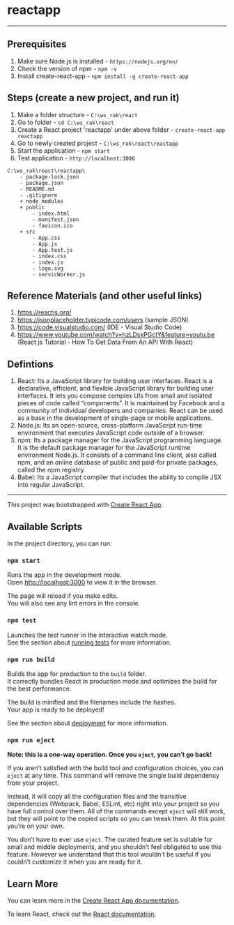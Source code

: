 # reactapp
---

## Prerequisites
1. Make sure Node.js is installed - `https://nodejs.org/en/`
2. Check the version of npm - `npm -v`
3. Install create-react-app - `npm install -g create-react-app`

## Steps (create a new project, and run it)
1. Make a folder structure - `C:\ws_rak\react`
2. Go to folder - `cd C:\ws_rak\react`
3. Create a React project 'reactapp' under above folder - `create-react-app reactapp`
4. Go to newly created project - `C:\ws_rak\react\reactapp`
5. Start the application - `npm start`
6. Test application - `http://localhost:3000` 

```
C:\ws_rak\react\reactapp\
	- package-lock.json
	- package.json
	- README.md
	- .gitignore
	+ node_modules
	+ public
		- index.html
		- manifest.json
		- favicon.ico	
	+ src
		- App.css
		- App.js
		- App.test.js
		- index.css
		- index.js
		- logo.svg	
		- servicWorker.js
```

## Reference Materials (and other useful links)
1. https://reactjs.org/
2. https://jsonplaceholder.typicode.com/users (sample JSON)
3. https://code.visualstudio.com/ (IDE - Visual Studio Code)
4. https://www.youtube.com/watch?v=hzLDsxPGctY&feature=youtu.be (React js Tutorial - How To Get Data From An API With React)

## Defintions
1. React: Its a JavaScript library for building user interfaces. React is a declarative, efficient, and flexible JavaScript library for building user interfaces. It lets you compose complex UIs from small and isolated pieces of code called “components”. It is maintained by Facebook and a community of individual developers and companies. React can be used as a base in the development of single-page or mobile applications.
2. Node.js: Its an open-source, cross-platform JavaScript run-time environment that executes JavaScript code outside of a browser.
3. npm: Its a package manager for the JavaScript programming language. It is the default package manager for the JavaScript runtime environment Node.js. It consists of a command line client, also called npm, and an online database of public and paid-for private packages, called the npm registry.
4. Babel: Its a JavaScript compiler that includes the ability to compile JSX into regular JavaScript.

---

This project was bootstrapped with [Create React App](https://github.com/facebook/create-react-app).

## Available Scripts

In the project directory, you can run:

### `npm start`

Runs the app in the development mode.<br>
Open [http://localhost:3000](http://localhost:3000) to view it in the browser.

The page will reload if you make edits.<br>
You will also see any lint errors in the console.

### `npm test`

Launches the test runner in the interactive watch mode.<br>
See the section about [running tests](https://facebook.github.io/create-react-app/docs/running-tests) for more information.

### `npm run build`

Builds the app for production to the `build` folder.<br>
It correctly bundles React in production mode and optimizes the build for the best performance.

The build is minified and the filenames include the hashes.<br>
Your app is ready to be deployed!

See the section about [deployment](https://facebook.github.io/create-react-app/docs/deployment) for more information.

### `npm run eject`

**Note: this is a one-way operation. Once you `eject`, you can’t go back!**

If you aren’t satisfied with the build tool and configuration choices, you can `eject` at any time. This command will remove the single build dependency from your project.

Instead, it will copy all the configuration files and the transitive dependencies (Webpack, Babel, ESLint, etc) right into your project so you have full control over them. All of the commands except `eject` will still work, but they will point to the copied scripts so you can tweak them. At this point you’re on your own.

You don’t have to ever use `eject`. The curated feature set is suitable for small and middle deployments, and you shouldn’t feel obligated to use this feature. However we understand that this tool wouldn’t be useful if you couldn’t customize it when you are ready for it.

## Learn More

You can learn more in the [Create React App documentation](https://facebook.github.io/create-react-app/docs/getting-started).

To learn React, check out the [React documentation](https://reactjs.org/).
